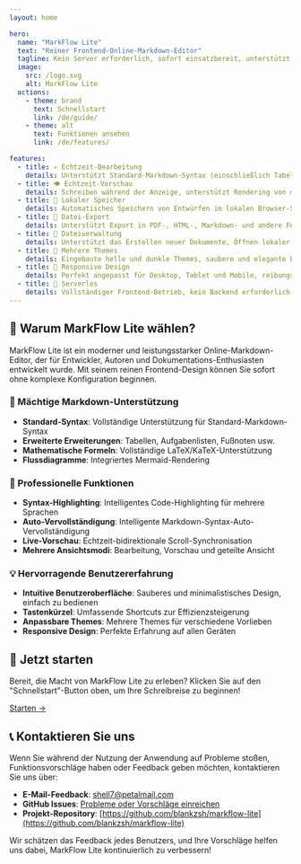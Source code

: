 ```yaml
---
layout: home

hero:
  name: "MarkFlow Lite"
  text: "Reiner Frontend-Online-Markdown-Editor"
  tagline: Kein Server erforderlich, sofort einsatzbereit, unterstützt Echtzeit-Bearbeitung, bidirektionale Vorschau, lokales Speichern und Inhaltsfreigabe
  image:
    src: /logo.svg
    alt: MarkFlow Lite
  actions:
    - theme: brand
      text: Schnellstart
      link: /de/guide/
    - theme: alt
      text: Funktionen ansehen
      link: /de/features/

features:
  - title: ✍️ Echtzeit-Bearbeitung
    details: Unterstützt Standard-Markdown-Syntax (einschließlich Tabellen, Codeblöcke, Listen usw.), WYSIWYG-Bearbeitungserfahrung
  - title: 👁️ Echtzeit-Vorschau
    details: Schreiben während der Anzeige, unterstützt Rendering von mathematischen Formeln und Flussdiagrammen, Echtzeit-Synchronisation der Vorschau
  - title: 💾 Lokaler Speicher
    details: Automatisches Speichern von Entwürfen im lokalen Browser-Speicher, keine Sorge um Datenverlust
  - title: 📄 Datei-Export
    details: Unterstützt Export in PDF-, HTML-, Markdown- und andere Formate, praktisch zum Teilen und Archivieren
  - title: 📂 Dateiverwaltung
    details: Unterstützt das Erstellen neuer Dokumente, Öffnen lokaler Markdown-Dateien, Cloud-Speicher-Integration
  - title: 🎨 Mehrere Themes
    details: Eingebaute helle und dunkle Themes, saubere und elegante Benutzeroberfläche, komfortable visuelle Erfahrung
  - title: 📱 Responsive Design
    details: Perfekt angepasst für Desktop, Tablet und Mobile, reibungslose Bearbeitung überall
  - title: 🚀 Serverlos
    details: Vollständiger Frontend-Betrieb, kein Backend erforderlich, schneller Start, Datenschutz
---
```


## 🌟 Warum MarkFlow Lite wählen?

MarkFlow Lite ist ein moderner und leistungsstarker Online-Markdown-Editor, der für Entwickler, Autoren und Dokumentations-Enthusiasten entwickelt wurde. Mit seinem reinen Frontend-Design können Sie sofort ohne komplexe Konfiguration beginnen.

### 📝 Mächtige Markdown-Unterstützung

- **Standard-Syntax**: Vollständige Unterstützung für Standard-Markdown-Syntax
- **Erweiterte Erweiterungen**: Tabellen, Aufgabenlisten, Fußnoten usw.
- **Mathematische Formeln**: Vollständige LaTeX/KaTeX-Unterstützung
- **Flussdiagramme**: Integriertes Mermaid-Rendering

### 🔧 Professionelle Funktionen

- **Syntax-Highlighting**: Intelligentes Code-Highlighting für mehrere Sprachen
- **Auto-Vervollständigung**: Intelligente Markdown-Syntax-Auto-Vervollständigung
- **Live-Vorschau**: Echtzeit-bidirektionale Scroll-Synchronisation
- **Mehrere Ansichtsmodi**: Bearbeitung, Vorschau und geteilte Ansicht

### 💡 Hervorragende Benutzererfahrung

- **Intuitive Benutzeroberfläche**: Sauberes und minimalistisches Design, einfach zu bedienen
- **Tastenkürzel**: Umfassende Shortcuts zur Effizienzsteigerung
- **Anpassbare Themes**: Mehrere Themes für verschiedene Vorlieben
- **Responsive Design**: Perfekte Erfahrung auf allen Geräten

## 🚀 Jetzt starten

Bereit, die Macht von MarkFlow Lite zu erleben? Klicken Sie auf den "Schnellstart"-Button oben, um Ihre Schreibreise zu beginnen!

[Starten →](/de/guide/)

## 📞 Kontaktieren Sie uns

Wenn Sie während der Nutzung der Anwendung auf Probleme stoßen, Funktionsvorschläge haben oder Feedback geben möchten, kontaktieren Sie uns über:

- **E-Mail-Feedback**: [shell7@petalmail.com](mailto:shell7@petalmail.com)
- **GitHub Issues**: [Probleme oder Vorschläge einreichen](https://github.com/blankzsh/markflow-lite/issues)
- **Projekt-Repository**: [https://github.com/blankzsh/markflow-lite](https://github.com/blankzsh/markflow-lite)

Wir schätzen das Feedback jedes Benutzers, und Ihre Vorschläge helfen uns dabei, MarkFlow Lite kontinuierlich zu verbessern!
